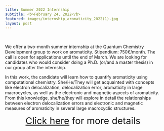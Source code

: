 ```yaml
---
title: Summer 2022 Internship
subtitle: <b>February 24, 2022</b>
featured: images/internship_aromaticity_2022(1).jpg
layout: post
---
```


<br>
<P ALIGN="justify"> 
  <p>We offer a two-month summer internship at the Quantum Chemistry Development group to work on aromaticity. Stipendium: 750€/month. The call is open for applications until the end of March. We are looking for candidates who would consider doing a Ph.D. (or/and a master thesis) in our group after the internship.</p>
  <p>In this work, the candidate will learn how to quantify aromaticity using computational chemistry. She/He/They will get acquainted with concepts like electron delocalization, delocalization error, aromaticity in large macrocycles, as well as the electronic and magnetic aspects of aromaticity. From this knowledge, she/he/they will explore in detail the relationships between electron delocalization errors and electronic and magnetic measures of aromaticity in several large macrocyclic structures. </p>
<center style="font-size:30px"><a href="{{ site.baseurl }}/openings.html#internship-aromaticity-2022">Click here</a> for more details</center> 

